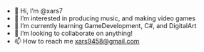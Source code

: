- 👋 Hi, I’m @xars7
- 👀 I’m interested in producing music, and making video games
- 🌱 I’m currently learning GameDevelopment, C#, and DigitalArt
- 💞️ I’m looking to collaborate on anything!
- 📫 How to reach me xars9458@gmail.com

<!---
xars7/xars7 is a ✨ special ✨ repository because its `README.md` (this file) appears on your GitHub profile.
You can click the Preview link to take a look at your changes.
--->
